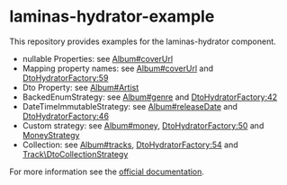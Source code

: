 # laminas-hydrator-example

This repository provides examples for the laminas-hydrator component.

- nullable Properties: see [Album#coverUrl](src/Album/Dto.php)
- Mapping property names: see [Album#coverUrl](src/Album/Dto.php) and [DtoHydratorFactory:59](src/Album/DtoHydratorFactory.php#L59)
- Dto Property: see [Album#Artist](src/Album/Dto.php)
- BackedEnumStrategy: see [Album#genre](src/Album/Dto.php) and [DtoHydratorFactory:42](src/Album/DtoHydratorFactory.php#L42)
- DateTimeImmutableStrategy: see [Album#releaseDate](src/Album/Dto.php) and [DtoHydratorFactory:46](src/Album/DtoHydratorFactory.php#L46)
- Custom strategy: see [Album#money](src/Album/Dto.php), [DtoHydratorFactory:50](src/Album/DtoHydratorFactory.php#L50) and [MoneyStrategy](src/Ampliamento/Laminas/Hydrator/Strategy/MoneyStrategy.php)
- Collection: see [Album#tracks](src/Album/Dto.php), [DtoHydratorFactory:54](src/Album/DtoHydratorFactory.php#L54) and [Track\DtoCollectionStrategy](src/Track/DtoCollectionStrategy.php)

For more information see the [official documentation](https://docs.laminas.dev/laminas-hydrator/).
